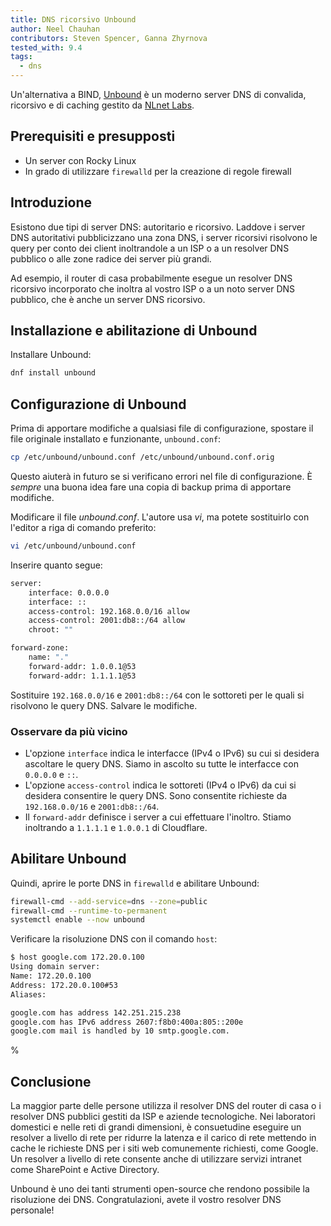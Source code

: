 ```yaml
---
title: DNS ricorsivo Unbound
author: Neel Chauhan
contributors: Steven Spencer, Ganna Zhyrnova
tested_with: 9.4
tags:
  - dns
---
```


Un'alternativa a BIND, [Unbound](https://www.nlnetlabs.nl/projects/unbound/about/) è un moderno server DNS di convalida, ricorsivo e di caching gestito da [NLnet Labs](https://www.nlnetlabs.nl/).

## Prerequisiti e presupposti

- Un server con Rocky Linux
- In grado di utilizzare `firewalld` per la creazione di regole firewall

## Introduzione

Esistono due tipi di server DNS: autoritario e ricorsivo. Laddove i server DNS autoritativi pubblicizzano una zona DNS, i server ricorsivi risolvono le query per conto dei client inoltrandole a un ISP o a un resolver DNS pubblico o alle zone radice dei server più grandi.

Ad esempio, il router di casa probabilmente esegue un resolver DNS ricorsivo incorporato che inoltra al vostro ISP o a un noto server DNS pubblico, che è anche un server DNS ricorsivo.

## Installazione e abilitazione di Unbound

Installare Unbound:

```bash
dnf install unbound
```

## Configurazione di Unbound

Prima di apportare modifiche a qualsiasi file di configurazione, spostare il file originale installato e funzionante, `unbound.conf`:

```bash
cp /etc/unbound/unbound.conf /etc/unbound/unbound.conf.orig
```

Questo aiuterà in futuro se si verificano errori nel file di configurazione. È _sempre_ una buona idea fare una copia di backup prima di apportare modifiche.

Modificare il file _unbound.conf_. L'autore usa _vi_, ma potete sostituirlo con l'editor a riga di comando preferito:

```bash
vi /etc/unbound/unbound.conf
```

Inserire quanto segue:

```bash
server:
    interface: 0.0.0.0
    interface: ::
    access-control: 192.168.0.0/16 allow
    access-control: 2001:db8::/64 allow
    chroot: ""

forward-zone:
    name: "."
    forward-addr: 1.0.0.1@53
    forward-addr: 1.1.1.1@53
```

Sostituire `192.168.0.0/16` e `2001:db8::/64` con le sottoreti per le quali si risolvono le query DNS. Salvare le modifiche.

### Osservare da più vicino

- L'opzione `interface` indica le interfacce (IPv4 o IPv6) su cui si desidera ascoltare le query DNS. Siamo in ascolto su tutte le interfacce con `0.0.0.0` e `::`.
- L'opzione `access-control` indica le sottoreti (IPv4 o IPv6) da cui si desidera consentire le query DNS. Sono consentite richieste da `192.168.0.0/16` e `2001:db8::/64`.
- Il `forward-addr` definisce i server a cui effettuare l'inoltro. Stiamo inoltrando a `1.1.1.1` e `1.0.0.1` di Cloudflare.

## Abilitare Unbound

Quindi, aprire le porte DNS in `firewalld` e abilitare Unbound:

```bash
firewall-cmd --add-service=dns --zone=public
firewall-cmd --runtime-to-permanent
systemctl enable --now unbound
```

Verificare la risoluzione DNS con il comando `host`:

```bash
$ host google.com 172.20.0.100
Using domain server:
Name: 172.20.0.100
Address: 172.20.0.100#53
Aliases:

google.com has address 142.251.215.238
google.com has IPv6 address 2607:f8b0:400a:805::200e
google.com mail is handled by 10 smtp.google.com.
```

%

## Conclusione

La maggior parte delle persone utilizza il resolver DNS del router di casa o i resolver DNS pubblici gestiti da ISP e aziende tecnologiche. Nei laboratori domestici e nelle reti di grandi dimensioni, è consuetudine eseguire un resolver a livello di rete per ridurre la latenza e il carico di rete mettendo in cache le richieste DNS per i siti web comunemente richiesti, come Google. Un resolver a livello di rete consente anche di utilizzare servizi intranet come SharePoint e Active Directory.

Unbound è uno dei tanti strumenti open-source che rendono possibile la risoluzione dei DNS. Congratulazioni, avete il vostro resolver DNS personale!
